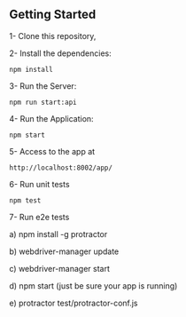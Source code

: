 ## Getting Started

1- Clone this repository,

2- Install the dependencies:

    npm install

3- Run the Server:

    npm run start:api

4- Run the Application:

    npm start

5- Access to the app at

    http://localhost:8002/app/

6- Run unit tests

    npm test

7- Run e2e tests

   a) npm install -g protractor

   b) webdriver-manager update

   c) webdriver-manager start

   d) npm start (just be sure your app is running)

   e) protractor test/protractor-conf.js


